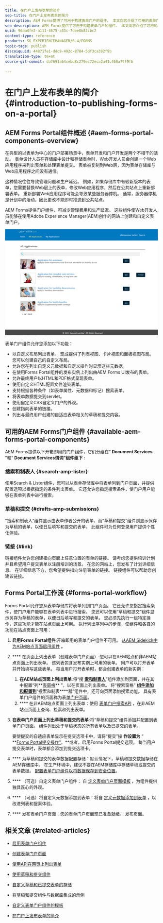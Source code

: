 ```yaml
---
title: 在门户上发布表单的简介
seo-title: 在门户上发布表单的简介
description: AEM Forms提供了可用于构建表单门户的组件。 本文向您介绍了可用的表单门户组件。
seo-description: AEM Forms提供了可用于构建表单门户的组件。 本文向您介绍了可用的表单门户组件。
uuid: 96aa4fe2-a111-4675-a33c-7dee8b82cbc2
content-type: reference
products: SG_EXPERIENCEMANAGER/6.4/FORMS
topic-tags: publish
discoiquuid: 44871fe1-ddc9-492c-8784-5df3ca392f9b
translation-type: tm+mt
source-git-commit: da7691a64cebd8c279ec72eca2a41c468a79f9fb

---
```



# 在门户上发布表单的简介 {#introduction-to-publishing-forms-on-a-portal}

## AEM Forms Portal组件概述 {#aem-forms-portal-components-overview}

在典型的以表单为中心的门户部署场景中，表单开发和门户开发是两个不相干的活动。 表单设计人员在存储库中设计和存储表单时，Web开发人员会创建一个Web应用程序来列出表单和处理表单提交。 表单被复制到Web层，因为表单存储库与Web应用程序之间没有通信。

这种情况往往导致管理问题和生产延迟。 例如，如果存储库中有较新版本的表单，您需要替换Web层上的表单，修改Web应用程序，然后在公共站点上重新部署表单。 重新部署Web应用程序可能会导致某些服务器停机。 通常，服务器停机是计划中的活动，因此更改不能即时推送到公共站点。

AEM Forms提供门户组件，可减少管理费用和生产延迟。 这些组件使Web开发人员能够在使用Adobe Experience Manager(AEM)创作的网站上创建和自定义表单门户。

![AEM Forms门户](assets/aem-forms-portal.png)

表单门户组件允许您添加以下功能：

* 以自定义布局列出表单。 现成提供了列表视图、卡片视图和面板视图布局。 您可以创建自己的自定义布局。
* 允许您在列出自定义元数据和自定义操作时显示这些元数据。
* 在使用Forms Portal组件的发布实例上列出由AEM Forms UI发布的表单。
* 允许最终用户以HTML和PDF格式呈现表单。
* 使用自定义HTML配置文件渲染表单。
* 支持根据各种条件（如表单属性、元数据和标记）搜索表单。
* 将表单数据提交到servlet。
* 使用自定义CSS自定义门户的外观。
* 创建指向表单的链接。
* 列出与最终用户创建的自适应表单相关的草稿和提交内容。

## 可用的AEM Forms门户组件 {#available-aem-forms-portal-components}

AEM Forms提供以下开箱即用的门户组件，它们分组在“ **Document Services** ”和“ **Document Services谓词”组件组下** :

### 搜索和制表人 {#search-amp-lister}

使用Search &amp; Lister组件，您可以从表单存储库中将表单列到门户页面，并提供配置选项以根据指定的条件列出表单。 它还允许您指定搜索条件，使门户用户能够在表单列表中进行搜索。

### 草稿和提交 {#drafts-amp-submissions}

“搜索和制表人”组件显示由表单作者公开的表单，而“草稿和提交”组件则显示保存为草稿的表单，以便日后填写和提交的表单。 此组件可为任何登录用户提供个性化体验。

### 链接 {#link}

链接组件允许您创建指向页面上任意位置的表单的链接。 请考虑您提供培训计划并且希望用户提交表单以注册培训的场景。 在您的网站上，您发布了计划详细信息。 在详细信息下方，您希望提供指向注册表单的链接。 链接组件可以帮助您创建该链接。

## Forms Portal工作流 {#forms-portal-workflow}

Forms Portal允许您从表单存储库将表单列到门户页面。 它还允许您指定搜索条件，使门户用户能够在表单列表中进行搜索。 您还可以使用“草稿和提交”组件显示另存为草稿的表单，以便日后填写和提交的表单。 您必须先执行一组特定操作，这些功能才能在站点页面上可用。 执行列出序列中的步骤，使组件和各自的功能在站点页面上可用：

1. **启用Forms Portal组件**:开箱即用的表单门户组件不可用。 [从AEM Sidekick中为AEM站点页面启用组件](/help/forms/using/enabling-forms-portal-components.md) 。
1. **** 在页面上列出表单（创建表单门户页面）:您可以在AEM站点和非AEM站点页面上列出表单。 该列表包含发布实例上可用的表单。 用户可以打开表单并开始填写这些表单。 每当用户打开表单时，都会创建表单的新实例：

   1. **在AEM站点页面上列出表单**:将“搜 **[索和制表人](/help/forms/using/creating-form-portal-page.md)**”组件添加到页面，并在其中配置“列**[&#x200B;表窗格](/help/forms/using/creating-form-portal-page.md#p-list-pane-p)** ”，以在页面上列出表单。 将“搜索窗格” **[组件添加和配置到](/help/forms/using/creating-form-portal-page.md#search-pane)**“搜索和制表&#x200B;****器”组件中，还可向页面添加搜索功能。 具有表单门户组件的页面称为表[单门户页面](/help/forms/using/creating-form-portal-page.md)。
   1. **** 在非AEM站点页面上列出表单：使用 [表单门户搜索API](/help/forms/using/listing-forms-webpage-using-apis.md) ，在非AEM站点页面上查询、检索和列出表单。

1. **在表单门户页面上列出草稿和提交的表单**:将“草稿和提交”组件添加并配置到表单门户页面。 组件列出处于草稿状态的所有表单以及已提交的表单。

   要使提交的自适应表单显示在提交选项卡中，请将“提交”操 **作设置为** “ **[Forms Portal提交操作”](https://helpx.adobe.com/in/experience-manager/6-4/forms/using/configuring-submit-actions.html)。**或者，启用Forms Portal提交选项。 每当用户提交表单时，表单都会添加到提交选项卡。

1. **** 为草稿和提交的表单数据配置存储：默认情况下，草稿和提交数据存储在AEM存储库中。 在生产环境中，建议不要在AEM存储库中存储草稿或提交的表单数据。 [配置表单门户组件以将数据保存到安全位置](/help/forms/using/draft-submission-component.md#customizing-the-storage)。
1. **** （可选）自定义表单门户组件： 自 [定义表单门户页面模板](/help/forms/using/customizing-templates-forms-portal-components.md) ，为组件提供独具匠心的外观。
1. **** （可选）将自定义元数据添加到表单：将自 [定义元数据添加到表单](/help/forms/using/customizing-templates-forms-portal-components.md) ，以改进列表和搜索体验。
1. **** 发布表单门户页面：您的表单门户页面现已准备就绪。 发布页面。

## 相关文章 {#related-articles}

* [启用表单门户组件](/help/forms/using/enabling-forms-portal-components.md)
* [创建表单门户页面](/help/forms/using/creating-form-portal-page.md)
* [使用API在网页上列出表单](/help/forms/using/listing-forms-webpage-using-apis.md)
* [使用草稿和提交组件](/help/forms/using/draft-submission-component.md)
* [自定义草稿和已提交表单的存储](/help/forms/using/draft-submission-component.md#customizing-the-storage)
* [将草稿和提交组件与数据库集成的示例](https://helpx.adobe.com/in/experience-manager/6-4/forms/using/integrate-draft-submission-database.html)

* [自定义表单门户组件的模板](/help/forms/using/customizing-templates-forms-portal-components.md)
* [在门户上发布表单的简介](/help/forms/using/introduction-publishing-forms.md)

